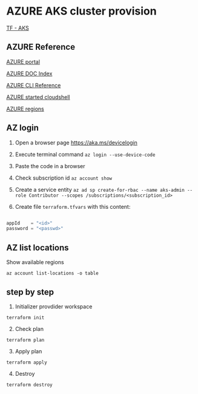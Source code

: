 # AZURE AKS cluster provision

[TF - AKS](https://learn.hashicorp.com/tutorials/terraform/aks?in=terraform/azure)

## AZURE Reference

[AZURE portal](https://portal.azure.com/)

[AZURE DOC Index](https://docs.microsoft.com/en-us/azure/?product=popular)

[AZURE CLI Reference](https://docs.microsoft.com/es-es/cli/azure/install-azure-cli)

[AZURE started cloudshell](https://docs.microsoft.com/es-es/azure/developer/terraform/get-started-cloud-shell-bash?tabs=bash)

[AZURE regions](https://docs.microsoft.com/en-us/azure/availability-zones/az-overview)

## AZ login

1. Open a browser page <https://aka.ms/devicelogin>

2. Execute terminal command `az login --use-device-code`

3. Paste the code in a browser

4. Check subscription id `az account show`

5. Create a service entity `az ad sp create-for-rbac --name aks-admin --role Contributor --scopes /subscriptions/<subscription_id>`

6. Create file `terraform.tfvars` with this content:

```terraform

appId    = "<id>"
password = "<passwd>"

```

## AZ list locations

Show available regions

`az account list-locations -o table`

## step by step

1. Initializer provdider workspace

`terraform init`

2. Check plan

`terraform plan`

3. Apply plan

`terraform apply`

4. Destroy

`terraform destroy`